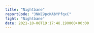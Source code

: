 ```yaml
---
title: "Nightbane"
reportCode: "3NWZ9pcKAbYPfqxC"
fight: "Nightbane"
date: 2021-10-08T19:17:48.190000+00:00
---
```

